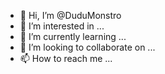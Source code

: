 - 👋 Hi, I’m @DuduMonstro
- 👀 I’m interested in ...
- 🌱 I’m currently learning ...
- 💞️ I’m looking to collaborate on ...
- 📫 How to reach me ...

<!---
DuduMonstro/DuduMonstro is a ✨ special ✨ repository because its `README.md` (this file) appears on your GitHub profile.
You can click the Preview link to take a look at your changes.
--->
